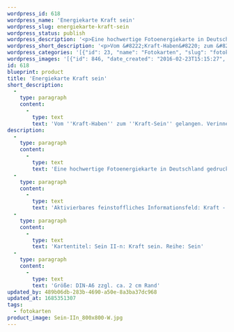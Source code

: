 ```yaml
---
wordpress_id: 618
wordpress_name: 'Energiekarte Kraft sein'
wordpress_slug: energiekarte-kraft-sein
wordpress_status: publish
wordpress_description: '<p>Eine hochwertige Fotoenergiekarte in Deutschland gedruckt und in Handarbeit laminiert.  Sie ist in Postkartengröße (DIN-A6) gut zu transportieren und kann auch auf den Körper aufgelegt werden.</p><p>Aktivierbares feinstoffliches Informationsfeld: Kraft - Sein - Hilfe - Vollständigkeit - Individualität - Menschenbild: Vom "Kraft-Haben" zum "Kraft-Sein" gelangen. Verinnerlichung und Ausdruck von dem, was Kraft für den einzelnen Menschen ist (wie sich Kraft für ihn stimmig entfaltet und ausdrückt). Kraft als zu mir selbst gehörend erleben. Das Bewusstsein über die individuelle Kraft und wie sie sich konstruktiv ausdrücken kann im Alltag und in speziellen Situationen erweitern.</p><p>Kartentitel: Sein II-n: Kraft sein. Reihe: Sein</p><p>Größe: DIN-A6 zzgl. ca. 2 cm Rand<br />Andere Formate sind individuell für Sie innerhalb weniger Tage herstellbar. Bitte kontaktieren Sie uns hierfür unter <a href="mailto:info@elvedenverlag.de">info@elvedenverlag.de</a>.</p><p><a href="https://my.feenbaum.de/anwendung-energiebilder-foto-laminiert/">Anwendungshinweise</a>      <a href="https://my.feenbaum.de/produktinformationen-fotokarten/">Produktinformationen</a></p>'
wordpress_short_description: '<p>Vom &#8222;Kraft-Haben&#8220; zum &#8222;Kraft-Sein&#8220; gelangen. Verinnerlichung und Ausdruck von dem, was Kraft für den einzelnen Menschen ist (wie sich Kraft für ihn stimmig entfaltet und ausdrückt)</p>'
wordpress_categories: '[{"id": 23, "name": "Fotokarten", "slug": "fotokarten"}]'
wordpress_images: '[{"id": 846, "date_created": "2016-02-23T15:15:27", "date_created_gmt": "2016-02-23T13:15:27", "date_modified": "2016-02-23T15:15:27", "date_modified_gmt": "2016-02-23T13:15:27", "src": "https://my.feenbaum.de/wp-content/uploads/2016/02/Sein-IIn_800x800-W.jpg", "name": "Sein-IIn_800x800-W", "alt": ""}]'
id: 618
blueprint: product
title: 'Energiekarte Kraft sein'
short_description:
  -
    type: paragraph
    content:
      -
        type: text
        text: 'Vom ''Kraft-Haben'' zum ''Kraft-Sein'' gelangen. Verinnerlichung und Ausdruck von dem, was Kraft für den einzelnen Menschen ist (wie sich Kraft für ihn stimmig entfaltet und ausdrückt)'
description:
  -
    type: paragraph
    content:
      -
        type: text
        text: 'Eine hochwertige Fotoenergiekarte in Deutschland gedruckt und in Handarbeit laminiert.  Sie ist in Postkartengröße (DIN-A6) gut zu transportieren und kann auch auf den Körper aufgelegt werden.'
  -
    type: paragraph
    content:
      -
        type: text
        text: 'Aktivierbares feinstoffliches Informationsfeld: Kraft - Sein - Hilfe - Vollständigkeit - Individualität - Menschenbild: Vom "Kraft-Haben" zum "Kraft-Sein" gelangen. Verinnerlichung und Ausdruck von dem, was Kraft für den einzelnen Menschen ist (wie sich Kraft für ihn stimmig entfaltet und ausdrückt). Kraft als zu mir selbst gehörend erleben. Das Bewusstsein über die individuelle Kraft und wie sie sich konstruktiv ausdrücken kann im Alltag und in speziellen Situationen erweitern.'
  -
    type: paragraph
    content:
      -
        type: text
        text: 'Kartentitel: Sein II-n: Kraft sein. Reihe: Sein'
  -
    type: paragraph
    content:
      -
        type: text
        text: 'Größe: DIN-A6 zzgl. ca. 2 cm Rand'
updated_by: 489b06db-283b-4690-a50e-8a3ba37dc968
updated_at: 1685351307
tags:
  - fotokarten
product_image: Sein-IIn_800x800-W.jpg
---
```

